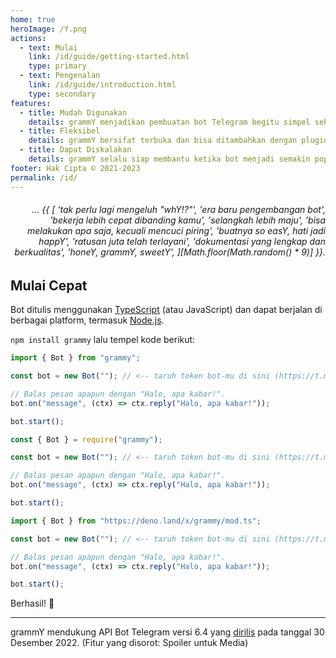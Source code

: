 ```yaml
---
home: true
heroImage: /Y.png
actions:
  - text: Mulai
    link: /id/guide/getting-started.html
    type: primary
  - text: Pengenalan
    link: /id/guide/introduction.html
    type: secondary
features:
  - title: Mudah Digunakan
    details: grammY menjadikan pembuatan bot Telegram begitu simpel sehingga kamu pun langsung tahu cara membuatnya.
  - title: Fleksibel
    details: grammY bersifat terbuka dan bisa ditambahkan dengan plugin yang kamu inginkan.
  - title: Dapat Diskalakan
    details: grammY selalu siap membantu ketika bot menjadi semakin populer dan semakin banyak trafiknya.
footer: Hak Cipta © 2021-2023
permalink: /id/
---
```


<h6 align="right">… {{ [
  'tak perlu lagi mengeluh "whY!?"',
  'era baru pengembangan bot',
  'bekerja lebih cepat dibanding kamu',
  'selangkah lebih maju',
  'bisa melakukan apa saja, kecuali mencuci piring',
  'buatnya so easY, hati jadi happY',
  'ratusan juta telah terlayani',
  'dokumentasi yang lengkap dan berkualitas',
  'honeY, grammY, sweetY',
][Math.floor(Math.random() * 9)] }}.</h6>

## Mulai Cepat

Bot ditulis menggunakan [TypeScript](https://www.typescriptlang.org) (atau JavaScript) dan dapat berjalan di berbagai platform, termasuk [Node.js](https://nodejs.org).

`npm install grammy` lalu tempel kode berikut:

<CodeGroup>
  <CodeGroupItem title="TypeScript" active>

```ts
import { Bot } from "grammy";

const bot = new Bot(""); // <-- taruh token bot-mu di sini (https://t.me/BotFather)

// Balas pesan apapun dengan "Halo, apa kabar!".
bot.on("message", (ctx) => ctx.reply("Halo, apa kabar!"));

bot.start();
```

</CodeGroupItem>
 <CodeGroupItem title="JavaScript">

```js
const { Bot } = require("grammy");

const bot = new Bot(""); // <-- taruh token bot-mu di sini (https://t.me/BotFather)

// Balas pesan apapun dengan "Halo, apa kabar!".
bot.on("message", (ctx) => ctx.reply("Halo, apa kabar!"));

bot.start();
```

</CodeGroupItem>
 <CodeGroupItem title="Deno">

```ts
import { Bot } from "https://deno.land/x/grammy/mod.ts";

const bot = new Bot(""); // <-- taruh token bot-mu di sini (https://t.me/BotFather)

// Balas pesan apapun dengan "Halo, apa kabar!".
bot.on("message", (ctx) => ctx.reply("Halo, apa kabar!"));

bot.start();
```

</CodeGroupItem>
</CodeGroup>

Berhasil! :tada:

---

grammY mendukung API Bot Telegram versi 6.4 yang [dirilis](https://core.telegram.org/bots/api#december-30-2022) pada tanggal 30 Desember 2022.
(Fitur yang disorot: Spoiler untuk Media)
